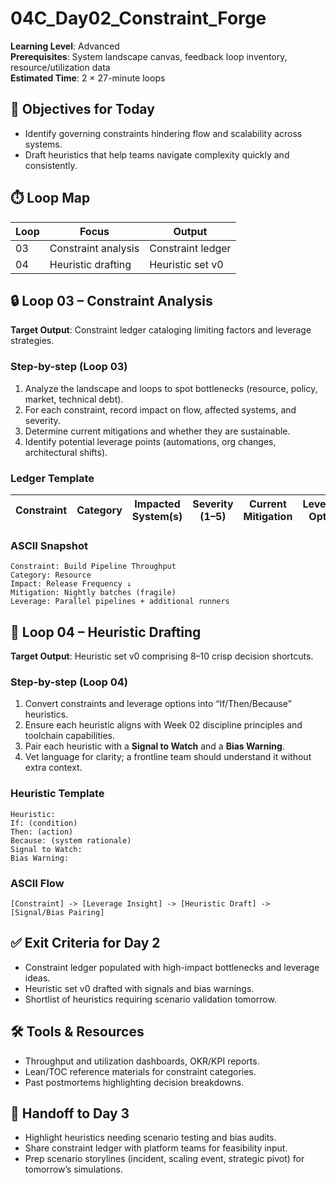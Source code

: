# 04C_Day02_Constraint_Forge

**Learning Level**: Advanced  
**Prerequisites**: System landscape canvas, feedback loop inventory, resource/utilization data  
**Estimated Time**: 2 × 27-minute loops

## 🎯 Objectives for Today

- Identify governing constraints hindering flow and scalability across systems.
- Draft heuristics that help teams navigate complexity quickly and consistently.

## ⏱️ Loop Map

| Loop | Focus | Output |
| --- | --- | --- |
| 03 | Constraint analysis | Constraint ledger |
| 04 | Heuristic drafting | Heuristic set v0 |

## 🔒 Loop 03 – Constraint Analysis

**Target Output**: Constraint ledger cataloging limiting factors and leverage strategies.

### Step-by-step (Loop 03)

1. Analyze the landscape and loops to spot bottlenecks (resource, policy, market, technical debt).
2. For each constraint, record impact on flow, affected systems, and severity.
3. Determine current mitigations and whether they are sustainable.
4. Identify potential leverage points (automations, org changes, architectural shifts).

### Ledger Template

| Constraint | Category | Impacted System(s) | Severity (1–5) | Current Mitigation | Leverage Option |
| --- | --- | --- | --- | --- | --- |

### ASCII Snapshot

```text
Constraint: Build Pipeline Throughput
Category: Resource
Impact: Release Frequency ↓
Mitigation: Nightly batches (fragile)
Leverage: Parallel pipelines + additional runners
```

## 🧠 Loop 04 – Heuristic Drafting

**Target Output**: Heuristic set v0 comprising 8–10 crisp decision shortcuts.

### Step-by-step (Loop 04)

1. Convert constraints and leverage options into “If/Then/Because” heuristics.
2. Ensure each heuristic aligns with Week 02 discipline principles and toolchain capabilities.
3. Pair each heuristic with a **Signal to Watch** and a **Bias Warning**.
4. Vet language for clarity; a frontline team should understand it without extra context.

### Heuristic Template

```text
Heuristic:
If: (condition)
Then: (action)
Because: (system rationale)
Signal to Watch:
Bias Warning:
```

### ASCII Flow

```text
[Constraint] -> [Leverage Insight] -> [Heuristic Draft] -> [Signal/Bias Pairing]
```

## ✅ Exit Criteria for Day 2

- Constraint ledger populated with high-impact bottlenecks and leverage ideas.
- Heuristic set v0 drafted with signals and bias warnings.
- Shortlist of heuristics requiring scenario validation tomorrow.

## 🛠️ Tools & Resources

- Throughput and utilization dashboards, OKR/KPI reports.
- Lean/TOC reference materials for constraint categories.
- Past postmortems highlighting decision breakdowns.

## 🔄 Handoff to Day 3

- Highlight heuristics needing scenario testing and bias audits.
- Share constraint ledger with platform teams for feasibility input.
- Prep scenario storylines (incident, scaling event, strategic pivot) for tomorrow’s simulations.
